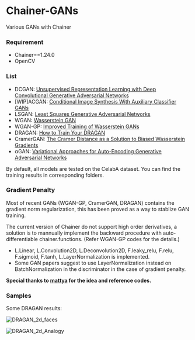 # Chainer-GANs

Various GANs with Chainer
### Requirement
* Chainer==1.24.0
* OpenCV

### List
* DCGAN: [Unsupervised Representation Learning with Deep Convolutional Generative Adversarial Networks](https://arxiv.org/abs/1511.06434)
* [WIP]ACGAN: [Conditional Image Synthesis With Auxiliary Classifier GANs](https://arxiv.org/abs/1610.09585)
* LSGAN: [Least Squares Generative Adversarial Networks](https://arxiv.org/abs/1611.04076)
* WGAN: [Wasserstein GAN](https://arxiv.org/abs/1701.07875)
* WGAN-GP: [Improved Training of Wasserstein GANs](https://arxiv.org/abs/1704.00028)
* DRAGAN: [How to Train Your DRAGAN](https://arxiv.org/abs/1705.07215)
* CramerGAN: [The Cramer Distance as a Solution to Biased Wasserstein Gradients](https://arxiv.org/abs/1705.10743)
* αGAN: [Variational Approaches for Auto-Encoding Generative Adversarial Networks](https://arxiv.org/abs/1706.04987)

By default, all models are tested on the CelabA dataset. You can find the training results in corresponding folders.

### Gradient Penalty

Most of recent GANs (WGAN-GP, CramerGAN, DRAGAN) contains the gradient norm regularization, this has been proved as a way to stablize GAN training.

The current version of Chainer do not support high order derivatives, a solution is to mannually implement the backward procedure with auto-differentiable chainer.functions. (Refer WGAN-GP codes for the details.)

* L.Linear, L.Convolution2D, L.Deconvolution2D, F.leaky_relu, F.relu, F.sigmoid, F.tanh, L.LayerNormalization is implemented.
* Some GAN papers suggest to use LayerNormalization instead on BatchNormalization in the discriminator in the case of gradient penalty.


**Special thanks to [mattya](https://github.com/mattya) for the idea and reference codes.**

### Samples

Some DRAGAN results:

![DRAGAN_2d_faces](https://raw.githubusercontent.com/Aixile/chainer-gan-experiments/master/dragan/results/2dcharafaces.jpg)

![DRAGAN_2d_Analogy](https://raw.githubusercontent.com/Aixile/chainer-gan-experiments/master/dragan/results/2dcharafaces_analogy.jpg)
